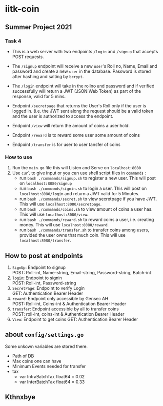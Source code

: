 # iitk-coin
**Summer Project 2021**
---

### Task 4

- This is a web server with two endpoints `/login` and `/signup` that accepts POST requests.

- The `/signup` endpoint will receive a new `user`'s Roll no, Name, Email and password and create a new `user` in the database. Password is stored after hashing and salting by `bcrypt`. 

- The `/login` endpoint will take in the rollno and password and if verified successfully will return a JWT (JSON Web Token) as part of the response, valid for 5 mins. 

- Endpoint `/secretpage` that returns the User's Roll only if the user is logged in. (i.e. the JWT sent along the request should be a valid token and the user is authorized to access the endpoint. 

- Endpoint `/view` will return the amount of coins a user hold.

- Endpoint `/reward` is to reward some user some amount of coins

- Endpoint `/transfer` is for user to user tansfer of coins 

### How to use


1. Run the `main.go` file this will Listen and Serve on `localhost:8080`
2. Use `curl` to give input or you can use shell script files in `commands` :
   - run `bash ./commands/signup.sh` to register a new user. This will post on `localhost:8080/signup`
   - run `bash ./commands/signin.sh` to login a user.  This will post on `localhost:8080/login` and return a JWT valid for 5 Minutes.
   - run `bash ./commands/secret.sh` to view secretpage if you have JWT.  This will use `localhost:8080/secretpage`.
   - run `bash ./commands/coins.sh` to view amount of coins a user has.  This will use `localhost:8080/view`.
   - run `bash ./commands/reward.sh` to reward coins a user, i.e. creating money.  This will use `localhost:8080/reward`.
   - run `bash ./commands/transfer.sh` to transfer coins among users, provided the user owns that much coin.  This will use `localhost:8080/transfer`.

## How to post at endpoints
1. `SignUp`: Endpoint to signup  
    POST: Roll-int, Name-string,	Email-string, Password-string, Batch-int
2. `login`:  Endpoint to signin  
   POST: Roll-int, Password-string
3. `SecretPage`: Endpoint to verify Login  
   GET: Authentication Bearer Header
4. `reward`: Endpoint only accessible by Gensec AH  
   POST: Roll-int, Coins-int & Authentication Bearer Header
5. `transfer`: Endpoint accessible by all to transfer coins  
   POST: roll-int, coins-int & Authentication Bearer Header
6. `View`: Endpoint to get coins
   GET: Authentication Bearer Header

## about `config/settings.go`
   Some unkown variables are stored there.  
   
   - Path of DB
   - Max coins one can have
   - Minimum Events needed for transfer
   - tax
      - var IntraBatchTax float64 = 0.02
      - var InterBatchTax float64 = 0.33


Kthnxbye
---
